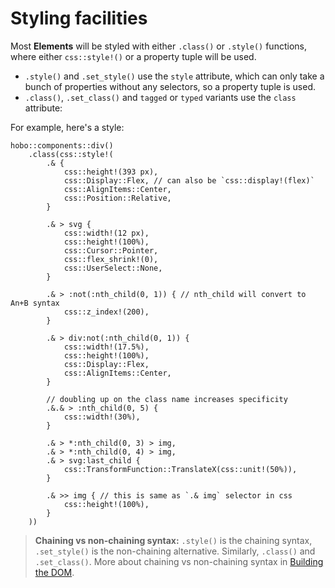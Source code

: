 # Styling facilities

Most **Elements** will be styled with either `.class()` or `.style()` functions, where either `css::style!()` or a property tuple will be used.

* `.style()` and `.set_style()` use the `style` attribute, which can only take a bunch of properties without any selectors, so a property tuple is used.
* `.class()`, `.set_class()` and `tagged` or `typed` variants use the `class` attribute:

For example, here's a style:

```rust,noplaypen
hobo::components::div()
	.class(css::style!(
		.& {
			css::height!(393 px),
			css::Display::Flex, // can also be `css::display!(flex)`
			css::AlignItems::Center,
			css::Position::Relative,
		}

		.& > svg {
			css::width!(12 px),
			css::height!(100%),
			css::Cursor::Pointer,
			css::flex_shrink!(0),
			css::UserSelect::None,
		}

		.& > :not(:nth_child(0, 1)) { // nth_child will convert to An+B syntax
			css::z_index!(200),
		}

		.& > div:not(:nth_child(0, 1)) {
			css::width!(17.5%),
			css::height!(100%),
			css::Display::Flex,
			css::AlignItems::Center,
		}

		// doubling up on the class name increases specificity
		.&.& > :nth_child(0, 5) { 
			css::width!(30%),
		}

		.& > *:nth_child(0, 3) > img,
		.& > *:nth_child(0, 4) > img,
		.& > svg:last_child {
			css::TransformFunction::TranslateX(css::unit!(50%)),
		}

		.& >> img { // this is same as `.& img` selector in css
			css::height!(100%),
		}
	))
```

> **Chaining vs non-chaining syntax:** `.style()` is the chaining syntax, `.set_style()` is the non-chaining alternative. Similarly, `.class()` and `.set_class()`. More about chaining vs non-chaining syntax in [Building the DOM](../building-the-dom.md#chaining-vs-non-chaining-syntax).
